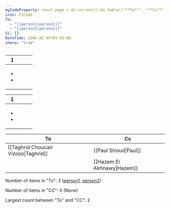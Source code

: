 ```yaml
---
myCodeProperty: const page = dv.current();dv.table(["**To**", "**Cc**"], [[page.To, page.CC|page.To, page.CC]]);
icon: FiCode
To:
  - "[[person1|person1]]"
  - "[[person2|person2]]"
CC: []
DateTime: 2005-05-05T05:05:00
share: "true"
---
```

<div><table class="dataview table-view-table"><thead class="table-view-thead"><tr class="table-view-tr-header"><th class="table-view-th"><span></span><span class="dataview small-text">1</span></th><th class="table-view-th"><span></span></th></tr></thead><tbody class="table-view-tbody"><tr><td><ul class="dataview dataview-ul dataview-result-list-ul"><li class="dataview-result-list-li"><span></span></li><li class="dataview-result-list-li"><span></span></li></ul></td><td><ul class="dataview dataview-ul dataview-result-list-ul"></ul></td></tr></tbody></table></div> 

<div><table class="dataview table-view-table"><thead class="table-view-thead"><tr class="table-view-tr-header"><th class="table-view-th"><span></span><span class="dataview small-text">1</span></th><th class="table-view-th"><span></span></th></tr></thead><tbody class="table-view-tbody"><tr><td><ul class="dataview dataview-ul dataview-result-list-ul"><li class="dataview-result-list-li"><span></span></li><li class="dataview-result-list-li"><span></span></li></ul></td><td><ul class="dataview dataview-ul dataview-result-list-ul"></ul></td></tr></tbody></table></div>


| To                                   | Cc                          |    
| ------------------------------------ | --------------------------- | 
| [[Taghrid Choucair Vizoso\|Taghrid]] | [[Paul Stroud\|Paul]]       |  
|                                      | [[Hazem El Akhnawy\|Hazem]] |
<p><span><p>Number of items in "To": 2 (<a data-tooltip-position="top" aria-label="person1.md" data-href="person1.md" href="person1.md" class="internal-link" target="_blank" rel="noopener">person1</a>, <a data-tooltip-position="top" aria-label="person2.md" data-href="person2.md" href="person2.md" class="internal-link" target="_blank" rel="noopener">person2</a>)</p></span></p><p><span><p>Number of items in "CC": 0 (None)</p></span></p><p><span><p>Largest count between "To" and "CC": 2</p></span></p>